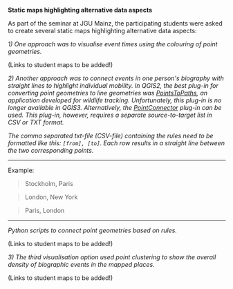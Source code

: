 <hr2><strong>Static maps highlighting alternative data aspects</strong></hr2>

As part of the seminar at JGU Mainz, the participating students were asked to create several static maps highlighting alternative data aspects:

<em>1) One approach was to visualise event times using the colouring of point geometries.</em>

(Links to student maps to be added!)

<p><em>2) Another approach was to connect events in one person's biography with straight lines to highlight individual mobility. In QGIS2, the best plug-in for converting point geometries to line geometries was <a href="https://plugins.qgis.org/plugins/pointstopaths_v02/">PointsToPaths</a>, an application developed for wildlife tracking. Unfortunately, this plug-in is no longer available in QGIS3. Alternatively, the <a href="https://plugins.qgis.org/plugins/PointConnector/">PointConnector</a> plug-in can be used. This plug-in, however, requires a separate source-to-target list in CSV or TXT format.</em></p>
  
<p><em>The comma separated txt-file (CSV-file) containing the rules need to be formatted like this: <code>[from], [to]</code>. Each row results in a straight line between the two corresponding points.</em></p>

<hr>

<stong>Example:</strong>
<blockquote>Stockholm, Paris</blockquote>
<blockquote>London, New York</blockquote>
<blockquote>Paris, London</blockquote>

<hr>
 
<p><em><Users with coding skills can write <a href="https://docs.qgis.org/2.18/en/docs/user_manual/plugins/python_console.html">Python scripts</a> to connect point geometries based on rules.</em></p>

(Links to student maps to be added!)

<em>3) The third visualisation option used <em>point clustering</em> to show the overall density of biographic events in the mapped places.</em>

(Links to student maps to be added!)
